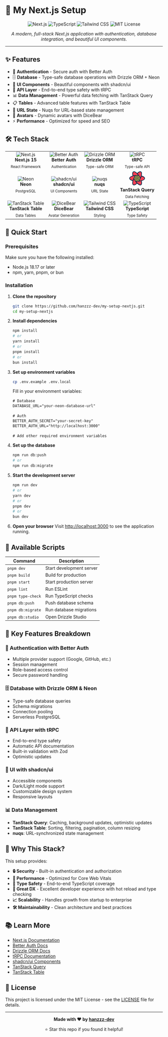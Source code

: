 # 🚀 My Next.js Setup

<div align="center">
  <img src="https://img.shields.io/badge/Next.js-15-black?style=for-the-badge&logo=next.js&logoColor=white" alt="Next.js" />
  <img src="https://img.shields.io/badge/TypeScript-blue?style=for-the-badge&logo=typescript&logoColor=white" alt="TypeScript" />
  <img src="https://img.shields.io/badge/Tailwind%20CSS-06B6D4?style=for-the-badge&logo=tailwindcss&logoColor=white" alt="Tailwind CSS" />
  <img src="https://img.shields.io/badge/License-MIT-green?style=for-the-badge" alt="MIT License" />
</div>

<div align="center">
  <p><em>A modern, full-stack Next.js application with authentication, database integration, and beautiful UI components.</em></p>
</div>

---

## ✨ Features

- 🔐 **Authentication** - Secure auth with Better Auth
- 🗄️ **Database** - Type-safe database operations with Drizzle ORM + Neon
- 🎨 **UI Components** - Beautiful components with shadcn/ui
- 🔄 **API Layer** - End-to-end type safety with tRPC
- 📊 **Data Management** - Powerful data fetching with TanStack Query
- 📋 **Tables** - Advanced table features with TanStack Table
- 🧭 **URL State** - Nuqs for URL-based state management
- 👤 **Avatars** - Dynamic avatars with DiceBear
- ⚡ **Performance** - Optimized for speed and SEO

## 🛠️ Tech Stack

<table align="center">
  <tr>
    <td align="center">
      <img src="https://cdn.jsdelivr.net/gh/devicons/devicon/icons/nextjs/nextjs-original.svg" width="50" height="50" alt="Next.js" />
      <br />
      <strong>Next.js 15</strong>
      <br />
      <sub>React Framework</sub>
    </td>
    <td align="center">
      <img src="https://avatars.githubusercontent.com/u/163827765?s=200&v=4" width="50" height="50" alt="Better Auth" />
      <br />
      <strong>Better Auth</strong>
      <br />
      <sub>Authentication</sub>
    </td>
    <td align="center">
      <img src="https://avatars.githubusercontent.com/u/108468352?v=4" width="50" height="50" alt="Drizzle ORM" />
      <br />
      <strong>Drizzle ORM</strong>
      <br />
      <sub>Type-safe ORM</sub>
    </td>
    <td align="center">
      <img src="https://trpc.io/img/logo.svg" width="50" height="50" alt="tRPC" />
      <br />
      <strong>tRPC</strong>
      <br />
      <sub>Type-safe API</sub>
    </td>
  </tr>
  <tr>
    <td align="center">
      <img src="https://neon.com/favicon/favicon.png" width="50" height="50" alt="Neon" />
      <br />
      <strong>Neon</strong>
      <br />
      <sub>PostgreSQL</sub>
    </td>
    <td align="center">
      <img src="https://ui.shadcn.com/apple-touch-icon.png" width="50" height="50" alt="shadcn/ui" />
      <br />
      <strong>shadcn/ui</strong>
      <br />
      <sub>UI Components</sub>
    </td>
    <td align="center">
      <img src="https://nuqs.47ng.com/icon.svg?d61af1768ac1a9be" width="50" height="50" alt="nuqs" />
      <br />
      <strong>nuqs</strong>
      <br />
      <sub>URL State</sub>
    </td>
    <td align="center">
      <img src="https://raw.githubusercontent.com/TanStack/query/main/media/emblem-light.svg" width="50" height="50" alt="TanStack Query" />
      <br />
      <strong>TanStack Query</strong>
      <br />
      <sub>Data Fetching</sub>
    </td>
  </tr>
  <tr>
    <td align="center">
      <img src="https://avatars.githubusercontent.com/u/72518640?v=4" width="50" height="50" alt="TanStack Table" />
      <br />
      <strong>TanStack Table</strong>
      <br />
      <sub>Data Tables</sub>
    </td>
    <td align="center">
      <img src="https://avatars.githubusercontent.com/u/7983162?s=280&v=4" width="50" height="50" alt="DiceBear" />
      <br />
      <strong>DiceBear</strong>
      <br />
      <sub>Avatar Generation</sub>
    </td>
    <td align="center">
      <img src="https://avatars.githubusercontent.com/u/30317862?s=280&v=4" width="50" height="50" alt="Tailwind CSS" />
      <br />
      <strong>Tailwind CSS</strong>
      <br />
      <sub>Styling</sub>
    </td>
    <td align="center">
      <img src="https://cdn.jsdelivr.net/gh/devicons/devicon/icons/typescript/typescript-original.svg" width="50" height="50" alt="TypeScript" />
      <br />
      <strong>TypeScript</strong>
      <br />
      <sub>Type Safety</sub>
    </td>
  </tr>
</table>

## 🚀 Quick Start

### Prerequisites

Make sure you have the following installed:
- Node.js 18.17 or later
- npm, yarn, pnpm, or bun

### Installation

1. **Clone the repository**
   ```bash
   git clone https://github.com/hanzzz-dev/my-setup-nextjs.git
   cd my-setup-nextjs
   ```

2. **Install dependencies**
   ```bash
   npm install
   # or
   yarn install
   # or
   pnpm install
   # or
   bun install
   ```

3. **Set up environment variables**
   ```bash
   cp .env.example .env.local
   ```
   Fill in your environment variables:
   ```env
   # Database
   DATABASE_URL="your-neon-database-url"
   
   # Auth
   BETTER_AUTH_SECRET="your-secret-key"
   BETTER_AUTH_URL="http://localhost:3000"
   
   # Add other required environment variables
   ```

4. **Set up the database**
   ```bash
   npm run db:push
   # or
   npm run db:migrate
   ```

5. **Start the development server**
   ```bash
   npm run dev
   # or
   yarn dev
   # or
   pnpm dev
   # or
   bun dev
   ```

6. **Open your browser**
   Visit [http://localhost:3000](http://localhost:3000) to see the application running.

## 🔧 Available Scripts

| Command | Description |
|---------|-------------|
| `pnpm dev` | Start development server |
| `pnpm build` | Build for production |
| `pnpm start` | Start production server |
| `pnpm lint` | Run ESLint |
| `pnpm type-check` | Run TypeScript checks |
| `pnpm db:push` | Push database schema |
| `pnpm db:migrate` | Run database migrations |
| `pnpm db:studio` | Open Drizzle Studio |

## 🎨 Key Features Breakdown

### 🔐 Authentication with Better Auth
- Multiple provider support (Google, GitHub, etc.)
- Session management
- Role-based access control
- Secure password handling

### 🗄️ Database with Drizzle ORM & Neon
- Type-safe database queries
- Schema migrations
- Connection pooling
- Serverless PostgreSQL

### 🎯 API Layer with tRPC
- End-to-end type safety
- Automatic API documentation
- Built-in validation with Zod
- Optimistic updates

### 🎨 UI with shadcn/ui
- Accessible components
- Dark/Light mode support
- Customizable design system
- Responsive layouts

### 📊 Data Management
- **TanStack Query**: Caching, background updates, optimistic updates
- **TanStack Table**: Sorting, filtering, pagination, column resizing
- **nuqs**: URL-synchronized state management

## 🌟 Why This Stack?

This setup provides:

- **🔒 Security** - Built-in authentication and authorization
- **🚀 Performance** - Optimized for Core Web Vitals  
- **🧪 Type Safety** - End-to-end TypeScript coverage
- **🎨 Great DX** - Excellent developer experience with hot reload and type checking
- **📈 Scalability** - Handles growth from startup to enterprise
- **🛠️ Maintainability** - Clean architecture and best practices

## 📚 Learn More

- [Next.js Documentation](https://nextjs.org/docs)
- [Better Auth Docs](https://better-auth.com/docs)
- [Drizzle ORM Docs](https://orm.drizzle.team/docs/overview)
- [tRPC Documentation](https://trpc.io/docs)
- [shadcn/ui Components](https://ui.shadcn.com)
- [TanStack Query](https://tanstack.com/query/latest)
- [TanStack Table](https://tanstack.com/table/latest)

## 📄 License
This project is licensed under the MIT License - see the [LICENSE](LICENSE) file for details.

---

<div align="center">

**Made with ❤️ by [hanzzz-dev](https://github.com/hanzzz-dev)**

⭐ Star this repo if you found it helpful!

</div>